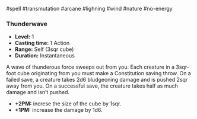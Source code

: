 #spell #transmutation #arcane #lighning #wind #nature #no-energy
### Thunderwave
- **Level:** 1
- **Casting time:** 1 Action
- **Range:** Self (3sqr cube)
- **Duration:** Instantaneous

A wave of thunderous force sweeps out from you.
Each creature in a 3sqr-foot cube originating from you must make a Constitution saving throw. On a failed save, a creature takes 2d6 bludgeoning damage and is pushed 2sqr away from you. On a successful save, the creature takes half as much damage and isn’t pushed.

- **+2PM:** increse the size of the cube by 1sqr.
- **+1PM:** increase the damage by 1d6.
